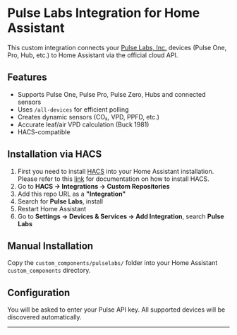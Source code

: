 ﻿# Pulse Labs Integration for Home Assistant

This custom integration connects your [Pulse Labs, Inc.](https://pulsegrow.com) devices (Pulse One, Pro, Hub, etc.) to Home Assistant via the official cloud API.

## Features

- Supports Pulse One, Pulse Pro, Pulse Zero, Hubs and connected sensors
- Uses `/all-devices` for efficient polling
- Creates dynamic sensors (CO₂, VPD, PPFD, etc.)
- Accurate leaf/air VPD calculation (Buck 1981)
- HACS-compatible

## Installation via HACS

1. First you need to install [HACS](https://hacs.xyz) into your Home Assistant installation. Please refer to this [link](https://hacs.xyz/docs/use) for documentation on how to install HACS.
1. Go to **HACS → Integrations → Custom Repositories**
2. Add this repo URL as a **"Integration"**
3. Search for **Pulse Labs**, install
4. Restart Home Assistant
5. Go to **Settings → Devices & Services → Add Integration**, search **Pulse Labs**

## Manual Installation

Copy the `custom_components/pulselabs/` folder into your Home Assistant `custom_components` directory.

## Configuration

You will be asked to enter your Pulse API key. All supported devices will be discovered automatically.

---
